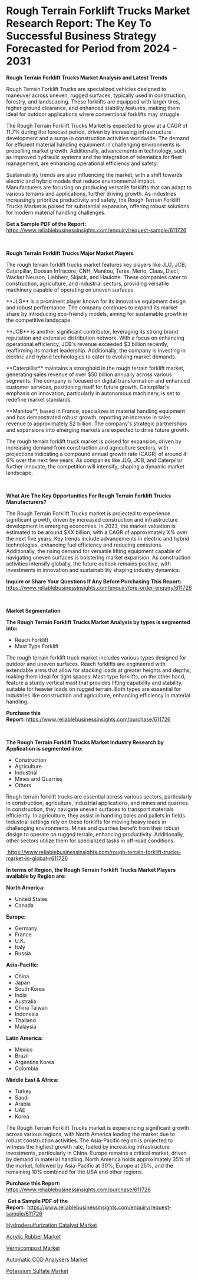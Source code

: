 <p><h1>Rough Terrain Forklift Trucks Market Research Report: The Key To Successful Business Strategy Forecasted for Period from 2024 - 2031</h1></p><p><strong>Rough Terrain Forklift Trucks Market Analysis and Latest Trends</strong></p>
<p><p>Rough Terrain Forklift Trucks are specialized vehicles designed to maneuver across uneven, rugged surfaces, typically used in construction, forestry, and landscaping. These forklifts are equipped with larger tires, higher ground clearance, and enhanced stability features, making them ideal for outdoor applications where conventional forklifts may struggle.</p><p>The Rough Terrain Forklift Trucks Market is expected to grow at a CAGR of 11.7% during the forecast period, driven by increasing infrastructure development and a surge in construction activities worldwide. The demand for efficient material handling equipment in challenging environments is propelling market growth. Additionally, advancements in technology, such as improved hydraulic systems and the integration of telematics for fleet management, are enhancing operational efficiency and safety.</p><p>Sustainability trends are also influencing the market, with a shift towards electric and hybrid models that reduce environmental impact. Manufacturers are focusing on producing versatile forklifts that can adapt to various terrains and applications, further driving growth. As industries increasingly prioritize productivity and safety, the Rough Terrain Forklift Trucks Market is poised for substantial expansion, offering robust solutions for modern material handling challenges.</p></p>
<p><strong>Get a Sample PDF of the Report:&nbsp;</strong> <a href="https://www.reliablebusinessinsights.com/enquiry/request-sample/611726?utm_campaign=62&utm_medium=2&utm_source=Github&utm_content=ia&utm_term=10122024&utm_id=rough-terrain-forklift-trucks">https://www.reliablebusinessinsights.com/enquiry/request-sample/611726</a></p>
<p>&nbsp;</p>
<p><strong>Rough Terrain Forklift Trucks Major Market Players</strong></p>
<p><p>The rough terrain forklift trucks market features key players like JLG, JCB, Caterpillar, Doosan Infracore, CNH, Manitou, Terex, Merlo, Claas, Dieci, Wacker Neuson, Liebherr, Skjack, and Haulotte. These companies cater to construction, agriculture, and industrial sectors, providing versatile machinery capable of operating on uneven surfaces.</p><p>**JLG** is a prominent player known for its innovative equipment design and robust performance. The company continues to expand its market share by introducing eco-friendly models, aiming for sustainable growth in the competitive landscape.</p><p>**JCB** is another significant contributor, leveraging its strong brand reputation and extensive distribution network. With a focus on enhancing operational efficiency, JCB's revenue exceeded $3 billion recently, reaffirming its market leadership. Additionally, the company is investing in electric and hybrid technologies to cater to evolving market demands.</p><p>**Caterpillar** maintains a stronghold in the rough terrain forklift market, generating sales revenue of over $50 billion annually across various segments. The company is focused on digital transformation and enhanced customer services, positioning itself for future growth. Caterpillar's emphasis on innovation, particularly in autonomous machinery, is set to redefine market standards.</p><p>**Manitou**, based in France, specializes in material handling equipment and has demonstrated robust growth, reporting an increase in sales revenue to approximately $2 billion. The company's strategic partnerships and expansions into emerging markets are expected to drive future growth.</p><p>The rough terrain forklift truck market is poised for expansion, driven by increasing demand from construction and agriculture sectors, with projections indicating a compound annual growth rate (CAGR) of around 4-6% over the next few years. As companies like JLG, JCB, and Caterpillar further innovate, the competition will intensify, shaping a dynamic market landscape.</p></p>
<p>&nbsp;</p>
<p><strong>What Are The Key Opportunities For Rough Terrain Forklift Trucks Manufacturers?</strong></p>
<p><p>The Rough Terrain Forklift Trucks market is projected to experience significant growth, driven by increased construction and infrastructure development in emerging economies. In 2023, the market valuation is estimated to be around $XX billion, with a CAGR of approximately X% over the next five years. Key trends include advancements in electric and hybrid technologies, enhancing fuel efficiency and reducing emissions. Additionally, the rising demand for versatile lifting equipment capable of navigating uneven surfaces is bolstering market expansion. As construction activities intensify globally, the future outlook remains positive, with investments in innovation and sustainability shaping industry dynamics.</p></p>
<p><strong>Inquire or Share Your Questions If Any Before Purchasing This Report:</strong> <a href="https://www.reliablebusinessinsights.com/enquiry/pre-order-enquiry/611726?utm_campaign=62&utm_medium=2&utm_source=Github&utm_content=ia&utm_term=10122024&utm_id=rough-terrain-forklift-trucks">https://www.reliablebusinessinsights.com/enquiry/pre-order-enquiry/611726</a></p>
<p>&nbsp;</p>
<p><strong>Market Segmentation</strong></p>
<p><strong>The Rough Terrain Forklift Trucks Market Analysis by types is segmented into:</strong></p>
<p><ul><li>Reach Forklift</li><li>Mast Type Forklift</li></ul></p>
<p><p>The rough terrain forklift truck market includes various types designed for outdoor and uneven surfaces. Reach forklifts are engineered with extendable arms that allow for stacking loads at greater heights and depths, making them ideal for tight spaces. Mast-type forklifts, on the other hand, feature a sturdy vertical mast that provides lifting capability and stability, suitable for heavier loads on rugged terrain. Both types are essential for industries like construction and agriculture, enhancing efficiency in material handling.</p></p>
<p><strong>Purchase this Report:&nbsp;</strong><a href="https://www.reliablebusinessinsights.com/purchase/611726?utm_campaign=62&utm_medium=2&utm_source=Github&utm_content=ia&utm_term=10122024&utm_id=rough-terrain-forklift-trucks">https://www.reliablebusinessinsights.com/purchase/611726</a></p>
<p>&nbsp;</p>
<p><strong>The Rough Terrain Forklift Trucks Market Industry Research by Application is segmented into:</strong></p>
<p><ul><li>Construction</li><li>Agriculture</li><li>Industrial</li><li>Mines and Quarries</li><li>Others</li></ul></p>
<p><p>Rough terrain forklift trucks are essential across various sectors, particularly in construction, agriculture, industrial applications, and mines and quarries. In construction, they navigate uneven surfaces to transport materials efficiently. In agriculture, they assist in handling bales and pallets in fields. Industrial settings rely on these forklifts for moving heavy loads in challenging environments. Mines and quarries benefit from their robust design to operate on rugged terrain, enhancing productivity. Additionally, other sectors utilize them for specialized tasks in off-road conditions.</p></p>
<p><a href="https://www.reliablebusinessinsights.com/rough-terrain-forklift-trucks-market-in-global-r611726?utm_campaign=62&utm_medium=2&utm_source=Github&utm_content=ia&utm_term=10122024&utm_id=rough-terrain-forklift-trucks">&nbsp;https://www.reliablebusinessinsights.com/rough-terrain-forklift-trucks-market-in-global-r611726</a></p>
<p><strong>In terms of Region, the Rough Terrain Forklift Trucks Market Players available by Region are:</strong></p>
<p>
    <p> <strong> North America: </strong>
        <ul>
            <li>United States</li>
            <li>Canada</li>
        </ul>
        </p> 
    <p> <strong> Europe: </strong>
        <ul>
            <li>Germany</li>
            <li>France</li>
            <li>U.K.</li>
            <li>Italy</li>
            <li>Russia</li>
        </ul>
        </p> 
    <p> <strong> Asia-Pacific: </strong>
        <ul>
            <li>China</li>
            <li>Japan</li>
            <li>South Korea</li>
            <li>India</li>
            <li>Australia</li>
            <li>China Taiwan</li>
            <li>Indonesia</li>
            <li>Thailand</li>
            <li>Malaysia</li>
        </ul>
        </p> 
    <p> <strong> Latin America: </strong>
        <ul>
            <li>Mexico</li>
            <li>Brazil</li>
            <li>Argentina Korea</li>
            <li>Colombia</li>
        </ul>
        </p> 
    <p> <strong> Middle East & Africa: </strong>
        <ul>
            <li>Turkey</li>
            <li>Saudi</li>
            <li>Arabia</li>
            <li>UAE</li>
            <li>Korea</li>
        </ul>
    </p>
    </p>
<p><p>The Rough Terrain Forklift Trucks market is experiencing significant growth across various regions, with North America leading the market due to robust construction activities. The Asia-Pacific region is projected to witness the highest growth rate, fueled by increasing infrastructure investments, particularly in China. Europe remains a critical market, driven by demand in material handling. North America holds approximately 35% of the market, followed by Asia-Pacific at 30%, Europe at 25%, and the remaining 10% combined for the USA and other regions.</p></p>
<p><strong>Purchase this Report: </strong><a href="https://www.reliablebusinessinsights.com/purchase/611726?utm_campaign=62&utm_medium=2&utm_source=Github&utm_content=ia&utm_term=10122024&utm_id=rough-terrain-forklift-trucks">https://www.reliablebusinessinsights.com/purchase/611726</a></p>
<p>&nbsp;<strong>Get a Sample PDF of the Report:&nbsp;&nbsp;</strong><a href="https://www.reliablebusinessinsights.com/enquiry/request-sample/611726?utm_campaign=62&utm_medium=2&utm_source=Github&utm_content=ia&utm_term=10122024&utm_id=rough-terrain-forklift-trucks">https://www.reliablebusinessinsights.com/enquiry/request-sample/611726</a></p>
<p><strong></strong></p>
<p><p><a href="https://www.linkedin.com/pulse/th-score-market-0ptye?utm_campaign=62&utm_medium=2&utm_source=Github&utm_content=ia&utm_term=10122024&utm_id=rough-terrain-forklift-trucks">Hydrodesulfurization Catalyst Market</a></p><p><a href="https://www.linkedin.com/pulse/futur-trend-quest-sl8ue?utm_campaign=62&utm_medium=2&utm_source=Github&utm_content=ia&utm_term=10122024&utm_id=rough-terrain-forklift-trucks">Acrylic Rubber Market</a></p><p><a href="https://www.linkedin.com/pulse/th-score-market-0ptye?utm_campaign=62&utm_medium=2&utm_source=Github&utm_content=ia&utm_term=10122024&utm_id=rough-terrain-forklift-trucks">Vermicompost Market</a></p><p><a href="https://github.com/mcfred89/Market-Research-Report-List-1/blob/main/automatic-cod-analysers-market.md?utm_campaign=62&utm_medium=2&utm_source=Github&utm_content=ia&utm_term=10122024&utm_id=rough-terrain-forklift-trucks">Automatic COD Analysers Market</a></p><p><a href="https://www.linkedin.com/pulse/futur-trend-quest-sl8ue?utm_campaign=62&utm_medium=2&utm_source=Github&utm_content=ia&utm_term=10122024&utm_id=rough-terrain-forklift-trucks">Potassium Sulfate Market</a></p></p>